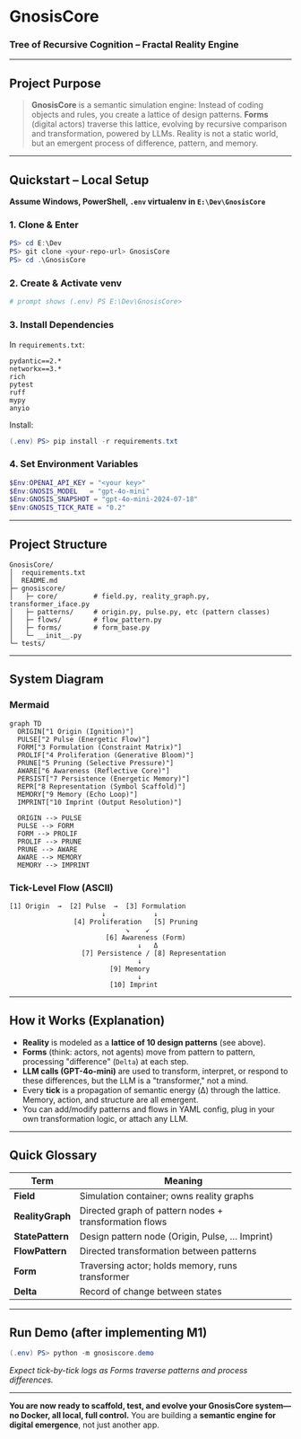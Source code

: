 # GnosisCore

### Tree of Recursive Cognition – Fractal Reality Engine

---

## Project Purpose

> **GnosisCore** is a semantic simulation engine:
> Instead of coding objects and rules, you create a lattice of design patterns.
> **Forms** (digital actors) traverse this lattice, evolving by recursive comparison and transformation, powered by LLMs.
> Reality is not a static world, but an emergent process of difference, pattern, and memory.

---

## Quickstart – Local Setup

**Assume Windows, PowerShell, `.env` virtualenv in `E:\Dev\GnosisCore`**

### 1. Clone & Enter

```powershell
PS> cd E:\Dev
PS> git clone <your-repo-url> GnosisCore
PS> cd .\GnosisCore
```

### 2. Create & Activate venv

```powershell
# prompt shows (.env) PS E:\Dev\GnosisCore>
```

### 3. Install Dependencies

In `requirements.txt`:

```
pydantic==2.*
networkx==3.*
rich
pytest
ruff
mypy
anyio
```

Install:

```powershell
(.env) PS> pip install -r requirements.txt
```

### 4. Set Environment Variables

```powershell
$Env:OPENAI_API_KEY = "<your key>"
$Env:GNOSIS_MODEL   = "gpt-4o-mini"
$Env:GNOSIS_SNAPSHOT = "gpt-4o-mini-2024-07-18"
$Env:GNOSIS_TICK_RATE = "0.2"
```

---

## Project Structure

```
GnosisCore/
│  requirements.txt
│  README.md
├─ gnosiscore/
│   ├─ core/         # field.py, reality_graph.py, transformer_iface.py
│   ├─ patterns/     # origin.py, pulse.py, etc (pattern classes)
│   ├─ flows/        # flow_pattern.py
│   ├─ forms/        # form_base.py
│   └─ __init__.py
└─ tests/
```

---

## System Diagram

### Mermaid

```mermaid
graph TD
  ORIGIN["1 Origin (Ignition)"]
  PULSE["2 Pulse (Energetic Flow)"]
  FORM["3 Formulation (Constraint Matrix)"]
  PROLIF["4 Proliferation (Generative Bloom)"]
  PRUNE["5 Pruning (Selective Pressure)"]
  AWARE["6 Awareness (Reflective Core)"]
  PERSIST["7 Persistence (Energetic Memory)"]
  REPR["8 Representation (Symbol Scaffold)"]
  MEMORY["9 Memory (Echo Loop)"]
  IMPRINT["10 Imprint (Output Resolution)"]

  ORIGIN --> PULSE
  PULSE --> FORM
  FORM --> PROLIF
  PROLIF --> PRUNE
  PRUNE --> AWARE
  AWARE --> MEMORY
  MEMORY --> IMPRINT
```

### Tick-Level Flow (ASCII)

```
[1] Origin  →  [2] Pulse  →  [3] Formulation
                       ↓            ↓
                [4] Proliferation   [5] Pruning
                             ↘    ↙
                        [6] Awareness (Form)
                                ↓   Δ
                  [7] Persistence / [8] Representation
                                ↓
                         [9] Memory
                                ↓
                         [10] Imprint
```

---

## How it Works (Explanation)

* **Reality** is modeled as a **lattice of 10 design patterns** (see above).
* **Forms** (think: actors, not agents) move from pattern to pattern, processing "difference" (`Delta`) at each step.
* **LLM calls (GPT-4o-mini)** are used to transform, interpret, or respond to these differences, but the LLM is a "transformer," not a mind.
* Every **tick** is a propagation of semantic energy (Δ) through the lattice. Memory, action, and structure are all emergent.
* You can add/modify patterns and flows in YAML config, plug in your own transformation logic, or attach any LLM.

---

## Quick Glossary

| Term             | Meaning                                                |
| ---------------- | ------------------------------------------------------ |
| **Field**        | Simulation container; owns reality graphs              |
| **RealityGraph** | Directed graph of pattern nodes + transformation flows |
| **StatePattern** | Design pattern node (Origin, Pulse, … Imprint)         |
| **FlowPattern**  | Directed transformation between patterns               |
| **Form**         | Traversing actor; holds memory, runs transformer       |
| **Delta**        | Record of change between states                        |

---

## Run Demo (after implementing M1)

```powershell
(.env) PS> python -m gnosiscore.demo
```

*Expect tick-by-tick logs as Forms traverse patterns and process differences.*

---

**You are now ready to scaffold, test, and evolve your GnosisCore system—no Docker, all local, full control.**
You are building a **semantic engine for digital emergence**, not just another app.
